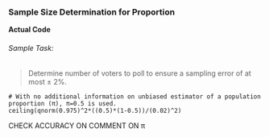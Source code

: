 ### Sample Size Determination for Proportion
**Actual Code**
###### Sample Task:
>Determine number of voters to poll to ensure a sampling error of at most ± 2%.
```
# With no additional information on unbiased estimator of a population proportion (π), π=0.5 is used.
ceiling(qnorm(0.975)^2*((0.5)*(1-0.5))/(0.02)^2)
```
CHECK ACCURACY ON COMMENT ON π
